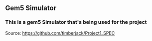 ## Gem5 Simulator

### This is a gem5 Simulator that's being used for the project

Source: https://github.com/timberjack/Project1_SPEC

